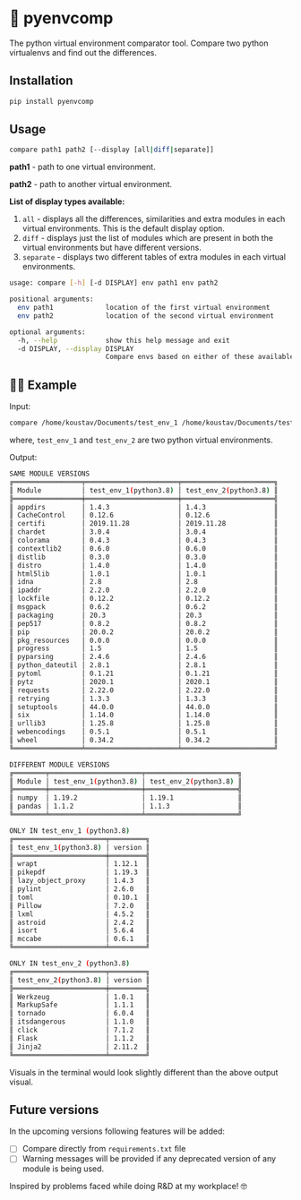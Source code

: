 # :snake: pyenvcomp

The python virtual environment comparator tool. Compare two python virtualenvs and find out the differences.

## Installation

```bash
pip install pyenvcomp
```

## Usage

```bash
compare path1 path2 [--display [all|diff|separate]]
```

**path1** - path to one virtual environment.

**path2** - path to another virtual environment.

**List of display types available:**

1. `all` - displays all the differences, similarities and extra modules in each virtual environments. This is the default display option.
2. `diff` - displays just the list of modules which are present in both the virtual environments but have different versions.
3. `separate` - displays two different tables of extra modules in each virtual environments.

```bash
usage: compare [-h] [-d DISPLAY] env path1 env path2

positional arguments:
  env path1             location of the first virtual environment
  env path2             location of the second virtual environment

optional arguments:
  -h, --help            show this help message and exit
  -d DISPLAY, --display DISPLAY
                        Compare envs based on either of these available options [all|diff|separate]
```

## :man_technologist: Example

Input:

```bash
compare /home/koustav/Documents/test_env_1 /home/koustav/Documents/test_env_2 --display all
```

where, `test_env_1` and `test_env_2` are two python virtual environments.

Output:

```bash
SAME MODULE VERSIONS
╔═════════════════╤═══════════════════════╤═══════════════════════╗
║ Module          │ test_env_1(python3.8) │ test_env_2(python3.8) ║
╠═════════════════╪═══════════════════════╪═══════════════════════╣
║ appdirs         │ 1.4.3                 │ 1.4.3                 ║
║ CacheControl    │ 0.12.6                │ 0.12.6                ║
║ certifi         │ 2019.11.28            │ 2019.11.28            ║
║ chardet         │ 3.0.4                 │ 3.0.4                 ║
║ colorama        │ 0.4.3                 │ 0.4.3                 ║
║ contextlib2     │ 0.6.0                 │ 0.6.0                 ║
║ distlib         │ 0.3.0                 │ 0.3.0                 ║
║ distro          │ 1.4.0                 │ 1.4.0                 ║
║ html5lib        │ 1.0.1                 │ 1.0.1                 ║
║ idna            │ 2.8                   │ 2.8                   ║
║ ipaddr          │ 2.2.0                 │ 2.2.0                 ║
║ lockfile        │ 0.12.2                │ 0.12.2                ║
║ msgpack         │ 0.6.2                 │ 0.6.2                 ║
║ packaging       │ 20.3                  │ 20.3                  ║
║ pep517          │ 0.8.2                 │ 0.8.2                 ║
║ pip             │ 20.0.2                │ 20.0.2                ║
║ pkg_resources   │ 0.0.0                 │ 0.0.0                 ║
║ progress        │ 1.5                   │ 1.5                   ║
║ pyparsing       │ 2.4.6                 │ 2.4.6                 ║
║ python_dateutil │ 2.8.1                 │ 2.8.1                 ║
║ pytoml          │ 0.1.21                │ 0.1.21                ║
║ pytz            │ 2020.1                │ 2020.1                ║
║ requests        │ 2.22.0                │ 2.22.0                ║
║ retrying        │ 1.3.3                 │ 1.3.3                 ║
║ setuptools      │ 44.0.0                │ 44.0.0                ║
║ six             │ 1.14.0                │ 1.14.0                ║
║ urllib3         │ 1.25.8                │ 1.25.8                ║
║ webencodings    │ 0.5.1                 │ 0.5.1                 ║
║ wheel           │ 0.34.2                │ 0.34.2                ║
╚═════════════════╧═══════════════════════╧═══════════════════════╝

DIFFERENT MODULE VERSIONS
╔════════╤═══════════════════════╤═══════════════════════╗
║ Module │ test_env_1(python3.8) │ test_env_2(python3.8) ║
╠════════╪═══════════════════════╪═══════════════════════╣
║ numpy  │ 1.19.2                │ 1.19.1                ║
║ pandas │ 1.1.2                 │ 1.1.3                 ║
╚════════╧═══════════════════════╧═══════════════════════╝

ONLY IN test_env_1 (python3.8)
╔═══════════════════════╤═════════╗
║ test_env_1(python3.8) │ version ║
╠═══════════════════════╪═════════╣
║ wrapt                 │ 1.12.1  ║
║ pikepdf               │ 1.19.3  ║
║ lazy_object_proxy     │ 1.4.3   ║
║ pylint                │ 2.6.0   ║
║ toml                  │ 0.10.1  ║
║ Pillow                │ 7.2.0   ║
║ lxml                  │ 4.5.2   ║
║ astroid               │ 2.4.2   ║
║ isort                 │ 5.6.4   ║
║ mccabe                │ 0.6.1   ║
╚═══════════════════════╧═════════╝

ONLY IN test_env_2 (python3.8)
╔═══════════════════════╤═════════╗
║ test_env_2(python3.8) │ version ║
╠═══════════════════════╪═════════╣
║ Werkzeug              │ 1.0.1   ║
║ MarkupSafe            │ 1.1.1   ║
║ tornado               │ 6.0.4   ║
║ itsdangerous          │ 1.1.0   ║
║ click                 │ 7.1.2   ║
║ Flask                 │ 1.1.2   ║
║ Jinja2                │ 2.11.2  ║
╚═══════════════════════╧═════════╝
```

Visuals in the terminal would look slightly different than the above output visual.

## Future versions

In the upcoming versions following features will be added:

- [ ] Compare directly from `requirements.txt` file
- [ ] Warning messages will be provided if any deprecated version of any module is being used.

Inspired by problems faced while doing R&D at my workplace! :nerd_face:
